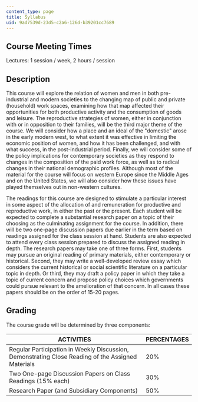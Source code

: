 ```yaml
---
content_type: page
title: Syllabus
uid: 9ad7539d-23d5-c2a6-126d-b39201cc7689
---
```


Course Meeting Times
--------------------

Lectures: 1 session / week, 2 hours / session

Description
-----------

This course will explore the relation of women and men in both pre-industrial and modern societies to the changing map of public and private (household) work spaces, examining how that map affected their opportunities for both productive activity and the consumption of goods and leisure. The reproductive strategies of women, either in conjunction with or in opposition to their families, will be the third major theme of the course. We will consider how a place and an ideal of the "domestic" arose in the early modern west, to what extent it was effective in limiting the economic position of women, and how it has been challenged, and with what success, in the post-industrial period. Finally, we will consider some of the policy implications for contemporary societies as they respond to changes in the composition of the paid work force, as well as to radical changes in their national demographic profiles. Although most of the material for the course will focus on western Europe since the Middle Ages and on the United States, we will also consider how these issues have played themselves out in non-western cultures.

The readings for this course are designed to stimulate a particular interest in some aspect of the allocation of and remuneration for productive and reproductive work, in either the past or the present. Each student will be expected to complete a substantial research paper on a topic of their choosing as the culminating assignment for the course. In addition, there will be two one-page discussion papers due earlier in the term based on readings assigned for the class session at hand. Students are also expected to attend every class session prepared to discuss the assigned reading in depth. The research papers may take one of three forms. First, students may pursue an original reading of primary materials, either contemporary or historical. Second, they may write a well-developed review essay which considers the current historical or social scientific literature on a particular topic in depth. Or third, they may draft a policy paper in which they take a topic of current concern and propose policy choices which governments could pursue relevant to the amelioration of that concern. In all cases these papers should be on the order of 15-20 pages.

Grading
-------

The course grade will be determined by three components:

| ACTIVITIES | PERCENTAGES |
| --- | --- |
| Regular Participation in Weekly Discussion, Demonstrating Close Reading of the Assigned Materials | 20% |
| Two One-page Discussion Papers on Class Readings (15% each) | 30% |
| Research Paper (and Subsidiary Components) | 50%